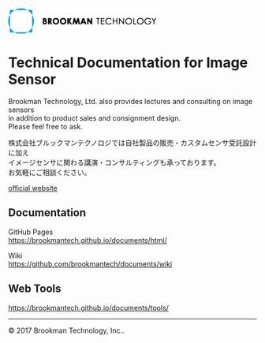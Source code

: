 ![BT logo](/img/logo.png "logo")
# Technical Documentation for Image Sensor

Brookman Technology, Ltd. also provides lectures and consulting on image sensors  
in addition to product sales and consignment design.  
Please feel free to ask.

株式会社ブルックマンテクノロジでは自社製品の販売・カスタムセンサ受託設計に加え  
イメージセンサに関わる講演・コンサルティングも承っております。  
お気軽にご相談ください。

[official website][website]  

## Documentation

GitHub Pages  
<https://brookmantech.github.io/documents/html/>

Wiki  
<https://github.com/brookmantech/documents/wiki>

## Web Tools

<https://brookmantech.github.io/documents/tools/>



*****  

&copy; 2017 Brookman Technology, Inc..

[website]: http://brookmantech.com/top.html "Brookman Technology"
